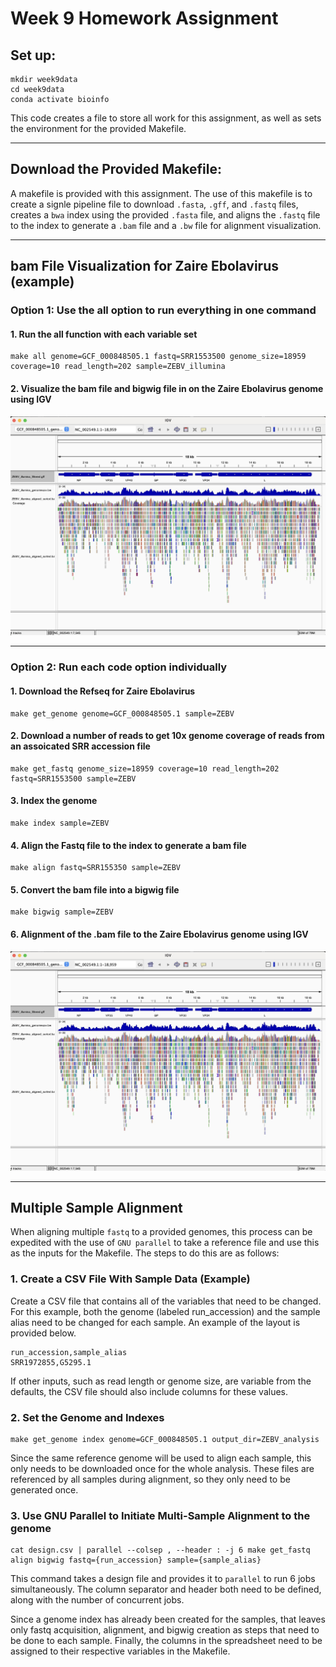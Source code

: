 # Week 9 Homework Assignment

## Set up:
```
mkdir week9data
cd week9data
conda activate bioinfo
```

This code creates a file to store all work for this assignment, as well as sets the environment for the provided Makefile.

------------------------------

## Download the Provided Makefile:

A makefile is provided with this assignment. The use of this makefile is to create a signle pipeline file to download ```.fasta```, ```.gff```, and ```.fastq``` files, creates a ```bwa``` index using the provided ```.fasta``` file, and aligns the ```.fastq``` file to the index to generate a ```.bam``` file and a ```.bw``` file for alignment visualization.

--------------------------------


## bam File Visualization for Zaire Ebolavirus (example)

### Option 1: Use the all option to run everything in one command

#### 1. Run the all function with each variable set
```
make all genome=GCF_000848505.1 fastq=SRR1553500 genome_size=18959 coverage=10 read_length=202 sample=ZEBV_illumina
```

#### 2. Visualize the bam file and bigwig file in on the Zaire Ebolavirus genome using IGV

![Zaire Ebolavirus IGV Alignment Overview](https://github.com/coledcaron/BMMB852Work/blob/main/Week_07/images/Illumina_fastq_vis.jpg)

---------------------------------

### Option 2: Run each code option individually

#### 1. Download the Refseq for Zaire Ebolavirus
```
make get_genome genome=GCF_000848505.1 sample=ZEBV
```

#### 2. Download a number of reads to get 10x genome coverage of reads from an assoicated SRR accession file
```
make get_fastq genome_size=18959 coverage=10 read_length=202 fastq=SRR1553500 sample=ZEBV
```

#### 3. Index the genome
```
make index sample=ZEBV
```

#### 4. Align the Fastq file to the index to generate a bam file
```
make align fastq=SRR155350 sample=ZEBV
```

#### 5. Convert the bam file into a bigwig file
```
make bigwig sample=ZEBV
```

#### 6. Alignment of the .bam file to the Zaire Ebolavirus genome using IGV

![Zaire Ebolavirus IGV Alignment Overview](https://github.com/coledcaron/BMMB852Work/blob/main/Week_07/images/Illumina_fastq_vis.jpg)

----------------------------

## Multiple Sample Alignment

When aligning multiple ```fastq``` to a provided genomes, this process can be expedited with the use of ```GNU parallel``` to take a reference file and use this as the inputs for the Makefile. The steps to do this are as follows:

### 1. Create a CSV File With Sample Data (Example)

Create a CSV file that contains all of the variables that need to be changed. For this example, both the genome (labeled run_accession) and the sample alias need to be changed for each sample. An example of the layout is provided below.

```
run_accession,sample_alias
SRR1972855,G5295.1
```

If other inputs, such as read length or genome size, are variable from the defaults, the CSV file should also include columns for these values.

### 2. Set the Genome and Indexes

```
make get_genome index genome=GCF_000848505.1 output_dir=ZEBV_analysis
```

Since the same reference genome will be used to align each sample, this only needs to be downloaded once for the whole analysis. These files are referenced by all samples during alignment, so they only need to be generated once.

### 3. Use GNU Parallel to Initiate Multi-Sample Alignment to the genome

```
cat design.csv | parallel --colsep , --header : -j 6 make get_fastq align bigwig fastq={run_accession} sample={sample_alias}
```

This command takes a design file and provides it to ```parallel``` to run 6 jobs simultaneously. The column separator and header both need to be defined, along with the number of concurrent jobs. 

Since a genome index has already been created for the samples, that leaves only fastq acquisition, alignment, and bigwig creation as steps that need to be done to each sample. Finally, the columns in the spreadsheet need to be assigned to their respective variables in the Makefile.
